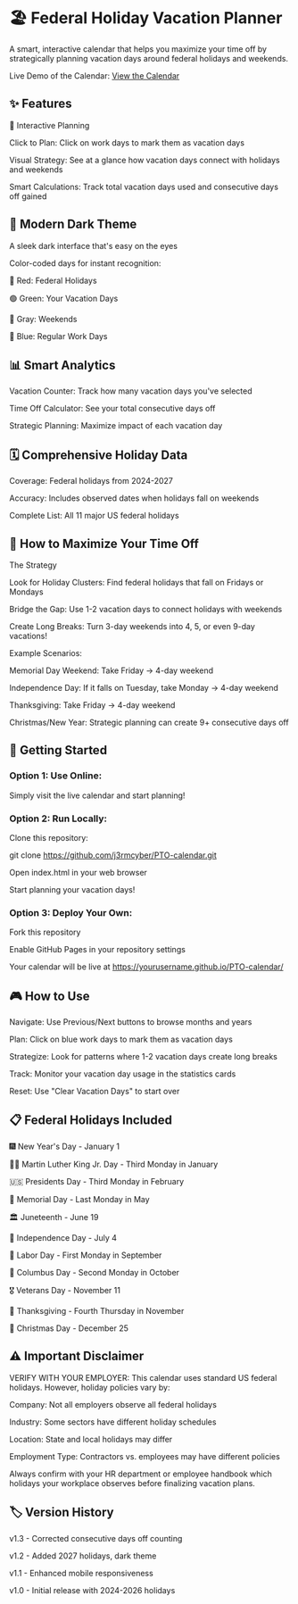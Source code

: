# 🏖️ Federal Holiday Vacation Planner
A smart, interactive calendar that helps you maximize your time off by strategically planning vacation days around federal holidays and weekends.

Live Demo of the Calendar:
[View the Calendar](https://j3rmcyber.github.io/PTO-calendar/)

## ✨ Features
📅 Interactive Planning

Click to Plan: Click on work days to mark them as vacation days

Visual Strategy: See at a glance how vacation days connect with holidays and weekends

Smart Calculations: Track total vacation days used and consecutive days off gained

## 🎨 Modern Dark Theme
A sleek dark interface that's easy on the eyes

Color-coded days for instant recognition:

🔴 Red: Federal Holidays

🟢 Green: Your Vacation Days

🔘 Gray: Weekends

🔵 Blue: Regular Work Days

## 📊 Smart Analytics
Vacation Counter: Track how many vacation days you've selected

Time Off Calculator: See your total consecutive days off

Strategic Planning: Maximize impact of each vacation day

## 🗓️ Comprehensive Holiday Data
Coverage: Federal holidays from 2024-2027

Accuracy: Includes observed dates when holidays fall on weekends

Complete List: All 11 major US federal holidays

## 🎯 How to Maximize Your Time Off
The Strategy

Look for Holiday Clusters: Find federal holidays that fall on Fridays or Mondays

Bridge the Gap: Use 1-2 vacation days to connect holidays with weekends

Create Long Breaks: Turn 3-day weekends into 4, 5, or even 9-day vacations!

Example Scenarios:

Memorial Day Weekend: Take Friday → 4-day weekend

Independence Day: If it falls on Tuesday, take Monday → 4-day weekend

Thanksgiving: Take Friday → 4-day weekend

Christmas/New Year: Strategic planning can create 9+ consecutive days off

## 🚀 Getting Started
### Option 1: Use Online:

Simply visit the live calendar and start planning!


### Option 2: Run Locally:

Clone this repository:

git clone https://github.com/j3rmcyber/PTO-calendar.git

Open index.html in your web browser

Start planning your vacation days!

### Option 3: Deploy Your Own:

Fork this repository

Enable GitHub Pages in your repository settings

Your calendar will be live at https://yourusername.github.io/PTO-calendar/

## 🎮 How to Use
Navigate: Use Previous/Next buttons to browse months and years

Plan: Click on blue work days to mark them as vacation days

Strategize: Look for patterns where 1-2 vacation days create long breaks

Track: Monitor your vacation day usage in the statistics cards

Reset: Use "Clear Vacation Days" to start over

## 📋 Federal Holidays Included
🎆 New Year's Day - January 1

👨‍💼 Martin Luther King Jr. Day - Third Monday in January

🇺🇸 Presidents Day - Third Monday in February

🌺 Memorial Day - Last Monday in May

🏛️ Juneteenth - June 19

🎇 Independence Day - July 4

👷 Labor Day - First Monday in September

🧭 Columbus Day - Second Monday in October

🎖️ Veterans Day - November 11

🦃 Thanksgiving - Fourth Thursday in November

🎄 Christmas Day - December 25

## ⚠️ Important Disclaimer
VERIFY WITH YOUR EMPLOYER: This calendar uses standard US federal holidays. However, holiday policies vary by:

Company: Not all employers observe all federal holidays

Industry: Some sectors have different holiday schedules

Location: State and local holidays may differ

Employment Type: Contractors vs. employees may have different policies

Always confirm with your HR department or employee handbook which holidays your workplace observes before finalizing vacation plans.

## 🏷️ Version History
v1.3 - Corrected consecutive days off counting

v1.2 - Added 2027 holidays, dark theme

v1.1 - Enhanced mobile responsiveness

v1.0 - Initial release with 2024-2026 holidays
